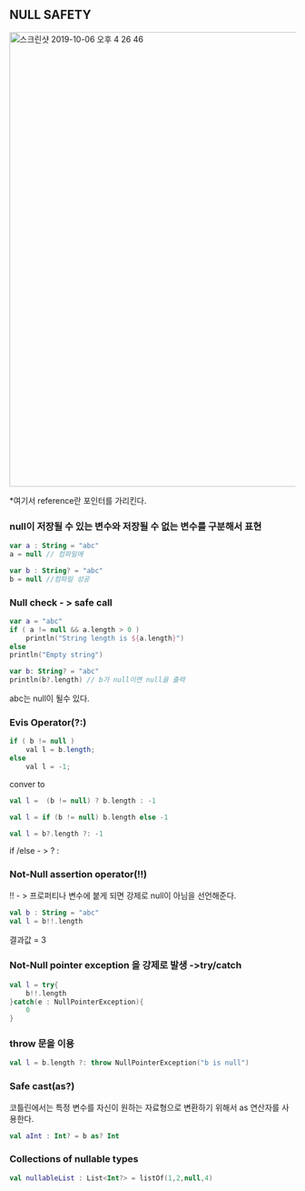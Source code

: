 ## NULL SAFETY

<img width="800" alt="스크린샷 2019-10-06 오후 4 26 46" src="https://user-images.githubusercontent.com/48313074/66265727-2493ac80-e856-11e9-9dad-3208bc9e5846.png">

*여기서 reference란 포인터를 가리킨다.

### null이 저장될 수 있는 변수와 저장될 수 없는 변수를 구분해서 표현

```kotlin
var a : String = "abc"
a = null // 컴파일에

var b : String? = "abc"
b = null //컴파일 성공
```

### Null check - > safe call

```kotlin
var a = "abc"
if ( a != null && a.length > 0 )
    println("String length is ${a.length}") 
else
println("Empty string")
```



```kotlin
var b: String? = "abc"
println(b?.length) // b가 null이면 null을 출력
```

abc는 null이 될수 있다.

### Evis Operator(?:)

```java
if ( b != null )
    val l = b.length;
else
    val l = -1;
```

conver to

```kotlin
val l =  (b != null) ? b.length : -1
```

```kotlin
val l = if (b != null) b.length else -1
```

```kotlin
val l = b?.length ?: -1
```

if /else - > ? :

### Not-Null assertion operator(!!)

!! - > 프로퍼티나 변수에 붙게 되면 강제로 null이 아님을 선언해준다.

```kotlin
val b : String = "abc"
val l = b!!.length
```

결과값 = 3

### Not-Null pointer exception 을 강제로 발생 ->try/catch

```kotlin
val l = try{
    b!!.length
}catch(e : NullPointerException){
    0
}
```

### throw 문을 이용

```kotlin
val l = b.length ?: throw NullPointerException("b is null")
```

### Safe cast(as?)

코틀린에서는 특정 변수를 자신이 원하는 자료형으로 변환하기 위해서 as 연산자를 사용한다.

```kotlin
val aInt : Int? = b as? Int
```

### Collections of nullable types

```kotlin
val nullableList : List<Int?> = listOf(1,2,null,4)
```